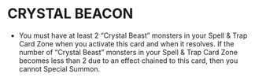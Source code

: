 
# CRYSTAL BEACON

*   You must have at least 2 “Crystal Beast” monsters in your Spell & Trap Card Zone when you activate this card and when it resolves. If the number of “Crystal Beast” monsters in your Spell & Trap Card Zone becomes less than 2 due to an effect chained to this card, then you cannot Special Summon.

  